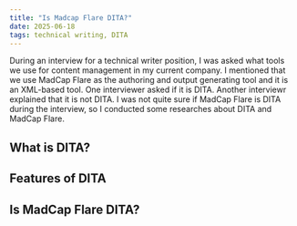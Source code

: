 ```yaml
---
title: "Is Madcap Flare DITA?"
date: 2025-06-18
tags: technical writing, DITA
---
```

During an interview for a technical writer position, I was asked what tools we use for content management in my current company. I mentioned that we use MadCap Flare as the authoring and output generating tool and it is an XML-based tool. One interviewer asked if it is DITA. Another interviewr explained that it is not DITA. I was not quite sure if MadCap Flare is DITA during the interview, so I conducted some researches about DITA and MadCap Flare. 

## What is DITA?


## Features of DITA

## Is MadCap Flare DITA? 
